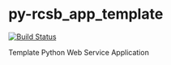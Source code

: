 # py-rcsb_app_template

[![Build Status](https://dev.azure.com/rcsb/RCSB%20PDB%20Python%20Projects/_apis/build/status/rcsb.py-rcsb_app_template?branchName=master)](https://dev.azure.com/rcsb/RCSB%20PDB%20Python%20Projects/_build/latest?definitionId=23&branchName=master)

Template Python Web Service Application
